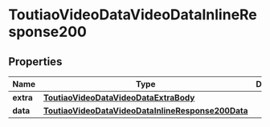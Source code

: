 # ToutiaoVideoDataVideoDataInlineResponse200

## Properties
Name | Type | Description | Notes
------------ | ------------- | ------------- | -------------
**extra** | [**ToutiaoVideoDataVideoDataExtraBody**](ToutiaoVideoDataVideoDataExtraBody.md) |  |  [optional]
**data** | [**ToutiaoVideoDataVideoDataInlineResponse200Data**](ToutiaoVideoDataVideoDataInlineResponse200Data.md) |  |  [optional]
